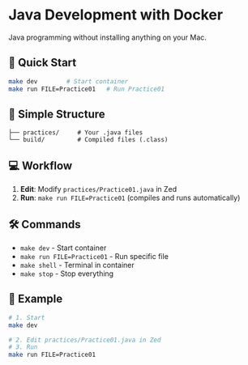 # Java Development with Docker

Java programming without installing anything on your Mac.

## 🚀 Quick Start

```bash
make dev        # Start container
make run FILE=Practice01   # Run Practice01
```

## 📁 Simple Structure

```
├── practices/     # Your .java files
└── build/         # Compiled files (.class)
```

## 💻 Workflow

1. **Edit**: Modify `practices/Practice01.java` in Zed
2. **Run**: `make run FILE=Practice01` (compiles and runs automatically)

## 🛠 Commands

- `make dev` - Start container
- `make run FILE=Practice01` - Run specific file
- `make shell` - Terminal in container
- `make stop` - Stop everything

## 📝 Example

```bash
# 1. Start
make dev

# 2. Edit practices/Practice01.java in Zed
# 3. Run
make run FILE=Practice01
```
